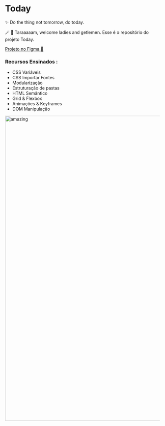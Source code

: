 # Today

✨ Do the thing not tomorrow, do today.

🪄 🎩 Taraaaaam, welcome ladies and getlemen. Esse é o repositório do projeto Today.

[Projeto no Figma 🎨](https://www.figma.com/proto/wAfQE7iYRTSvCO2ZXpBhSM/TSCM_COURSE_PROJECT?page-id=0%3A1&node-id=1%3A2)
### Recursos Ensinados :

- CSS Variáveis
- CSS Importar Fontes
- Modularização
- Estruturação de pastas
- HTML Semântico
- Grid & Flexbox
- Animações & Keyframes
- DOM Manipulação

<img width="992" alt="amazing" src="https://user-images.githubusercontent.com/40250320/203187955-74c84873-00be-43fd-8c1e-0f2755d3ca15.png">


